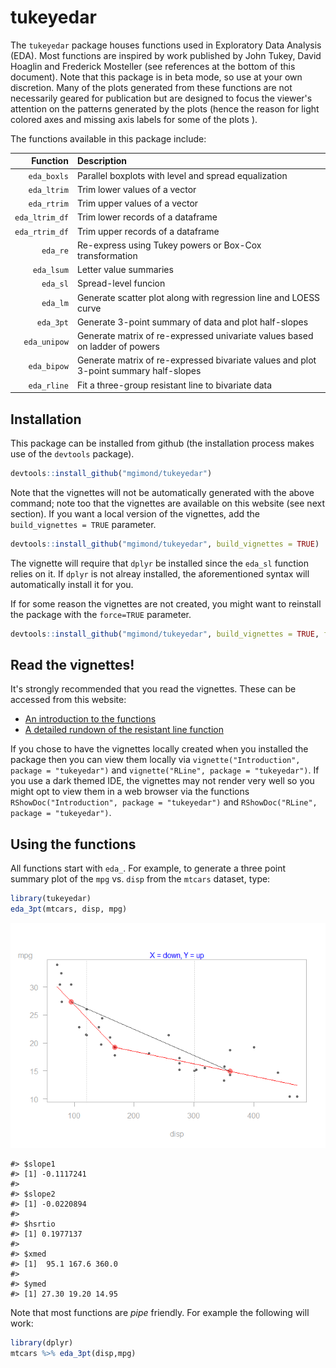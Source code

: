 tukeyedar
=========

The `tukeyedar` package houses functions used in Exploratory Data Analysis (EDA). Most functions are inspired by work published by John Tukey, David Hoaglin and Frederick Mosteller (see references at the bottom of this document). Note that this package is in beta mode, so use at your own discretion. Many of the plots generated from these functions are not necessarily geared for publication but are designed to focus the viewer's attention on the patterns generated by the plots (hence the reason for light colored axes and missing axis labels for some of the plots ).

The functions available in this package include:

|        Function| Description                                                                           |
|---------------:|:--------------------------------------------------------------------------------------|
|     `eda_boxls`| Parallel boxplots with level and spread equalization                                  |
|     `eda_ltrim`| Trim lower values of a vector                                                         |
|     `eda_rtrim`| Trim upper values of a vector                                                         |
|  `eda_ltrim_df`| Trim lower records of a dataframe                                                     |
|  `eda_rtrim_df`| Trim upper records of a dataframe                                                     |
|        `eda_re`| Re-express using Tukey powers or Box-Cox transformation                               |
|      `eda_lsum`| Letter value summaries                                                                |
|        `eda_sl`| Spread-level funcion                                                                  |
|        `eda_lm`| Generate scatter plot along with regression line and LOESS curve                      |
|       `eda_3pt`| Generate 3-point summary of data and plot half-slopes                                 |
|    `eda_unipow`| Generate matrix of re-expressed univariate values based on ladder of powers           |
|     `eda_bipow`| Generate matrix of re-expressed bivariate values and plot 3-point summary half-slopes |
|     `eda_rline`| Fit a three-group resistant line to bivariate data                                    |

Installation
------------

This package can be installed from github (the installation process makes use of the `devtools` package).

``` r
devtools::install_github("mgimond/tukeyedar")
```

Note that the vignettes will not be automatically generated with the above command; note too that the vignettes are available on this website (see next section). If you want a local version of the vignettes, add the `build_vignettes = TRUE` parameter.

``` r
devtools::install_github("mgimond/tukeyedar", build_vignettes = TRUE)
```

The vignette will require that `dplyr` be installed since the `eda_sl` function relies on it. If `dplyr` is not alreay installed, the aforementioned syntax will automatically install it for you.

If for some reason the vignettes are not created, you might want to reinstall the package with the `force=TRUE` parameter.

``` r
devtools::install_github("mgimond/tukeyedar", build_vignettes = TRUE, force=TRUE)
```

Read the vignettes!
-------------------

It's strongly recommended that you read the vignettes. These can be accessed from this website:

-   [An introduction to the functions](https://mgimond.github.io/tukeyedar/Introduction.html)
-   [A detailed rundown of the resistant line function](https://mgimond.github.io/tukeyedar/RLine.html)

If you chose to have the vignettes locally created when you installed the package then you can view them locally via `vignette("Introduction", package = "tukeyedar")` and `vignette("RLine", package = "tukeyedar")`. If you use a dark themed IDE, the vignettes may not render very well so you might opt to view them in a web browser via the functions `RShowDoc("Introduction", package = "tukeyedar")` and `RShowDoc("RLine", package = "tukeyedar")`.

Using the functions
-------------------

All functions start with `eda_`. For example, to generate a three point summary plot of the `mpg` vs. `disp` from the `mtcars` dataset, type:

``` r
library(tukeyedar)
eda_3pt(mtcars, disp, mpg)
```

![](README-unnamed-chunk-5-1.png)

    #> $slope1
    #> [1] -0.1117241
    #> 
    #> $slope2
    #> [1] -0.0220894
    #> 
    #> $hsrtio
    #> [1] 0.1977137
    #> 
    #> $xmed
    #> [1]  95.1 167.6 360.0
    #> 
    #> $ymed
    #> [1] 27.30 19.20 14.95

Note that most functions are *pipe* friendly. For example the following will work:

``` r
library(dplyr)
mtcars %>% eda_3pt(disp,mpg)
```
